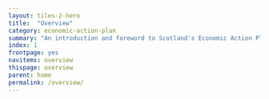 ```yaml
---
layout: tiles-2-hero
title:  "Overview"
category: economic-action-plan
summary: "An introduction and foreword to Scotland's Economic Action Plan."
index: 1
frontpage: yes
navitems: overview
thispage: overview
parent: home
permalink: /overview/
---
```



